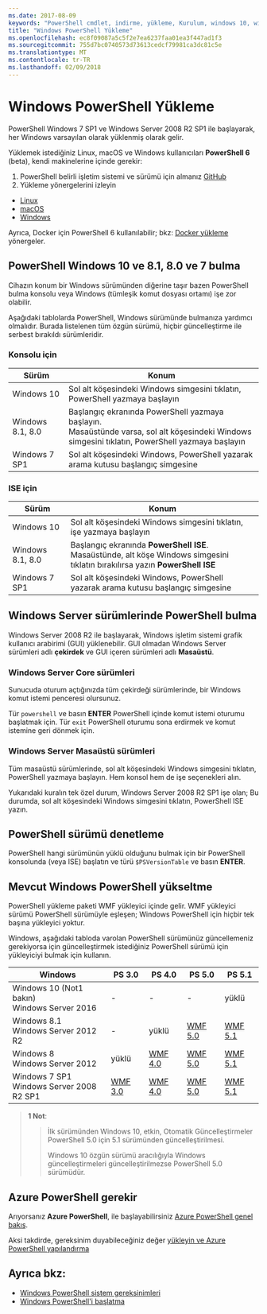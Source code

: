 ```yaml
---
ms.date: 2017-08-09
keywords: "PowerShell cmdlet, indirme, yükleme, Kurulum, windows 10, windows 8.1, windows 8.0, windows 7"
title: "Windows PowerShell Yükleme"
ms.openlocfilehash: ec8f09087a5c5f2e7ea6237faa01ea3f447ad1f3
ms.sourcegitcommit: 755d7bc0740573d73613cedcf79981ca3dc81c5e
ms.translationtype: MT
ms.contentlocale: tr-TR
ms.lasthandoff: 02/09/2018
---
```

# <a name="installing-windows-powershell"></a>Windows PowerShell Yükleme

PowerShell Windows 7 SP1 ve Windows Server 2008 R2 SP1 ile başlayarak, her Windows varsayılan olarak yüklenmiş olarak gelir.

Yüklemek istediğiniz Linux, macOS ve Windows kullanıcıları **PowerShell 6** (beta), kendi makinelerine içinde gerekir:

1. PowerShell belirli işletim sistemi ve sürümü için almanız [GitHub](https://github.com/powershell/powershell#get-powershell)
1. Yükleme yönergelerini izleyin
  - [Linux](https://github.com/PowerShell/PowerShell/blob/master/docs/installation/linux.md)
  - [macOS](https://github.com/PowerShell/PowerShell/blob/master/docs/installation/macos.md)
  - [Windows](https://github.com/PowerShell/PowerShell/blob/master/docs/installation/windows.md#msi)

Ayrıca, Docker için PowerShell 6 kullanılabilir; bkz: [Docker yükleme](https://github.com/PowerShell/PowerShell/tree/master/docker) yönergeler.

## <a name="finding-powershell-in-windows-10-81-80-and-7"></a>PowerShell Windows 10 ve 8.1, 8.0 ve 7 bulma

Cihazın konum bir Windows sürümünden diğerine taşır bazen PowerShell bulma konsolu veya Windows (tümleşik komut dosyası ortamı) işe zor olabilir.

Aşağıdaki tablolarda PowerShell, Windows sürümünde bulmanıza yardımcı olmalıdır.
Burada listelenen tüm özgün sürümü, hiçbir güncelleştirme ile serbest bırakıldı sürümleridir.

### <a name="for-console"></a>Konsolu için

Sürüm | Konum
-- | --
Windows 10 | Sol alt köşesindeki Windows simgesini tıklatın, PowerShell yazmaya başlayın
Windows 8.1, 8.0 | Başlangıç ekranında PowerShell yazmaya başlayın.<br/>Masaüstünde varsa, sol alt köşesindeki Windows simgesini tıklatın, PowerShell yazmaya başlayın
Windows 7 SP1 | Sol alt köşesindeki Windows, PowerShell yazarak arama kutusu başlangıç simgesine

### <a name="for-ise"></a>ISE için

Sürüm | Konum
-- | --
Windows 10 | Sol alt köşesindeki Windows simgesini tıklatın, işe yazmaya başlayın
Windows 8.1, 8.0 | Başlangıç ekranında **PowerShell ISE**.<br/>Masaüstünde, alt köşe Windows simgesini tıklatın bırakılırsa yazın **PowerShell ISE**
Windows 7 SP1 | Sol alt köşesindeki Windows, PowerShell yazarak arama kutusu başlangıç simgesine

## <a name="finding-powershell-in-windows-server-versions"></a>Windows Server sürümlerinde PowerShell bulma

Windows Server 2008 R2 ile başlayarak, Windows işletim sistemi grafik kullanıcı arabirimi (GUI) yüklenebilir.
GUI olmadan Windows Server sürümleri adlı **çekirdek** ve GUI içeren sürümleri adlı **Masaüstü**.

### <a name="windows-server-core-editions"></a>Windows Server Core sürümleri

Sunucuda oturum açtığınızda tüm çekirdeği sürümlerinde, bir Windows komut istemi penceresi olursunuz.

Tür `powershell` ve basın **ENTER** PowerShell içinde komut istemi oturumu başlatmak için. Tür `exit` PowerShell oturumu sona erdirmek ve komut istemine geri dönmek için.

### <a name="windows-server-desktop-editions"></a>Windows Server Masaüstü sürümleri

Tüm masaüstü sürümlerinde, sol alt köşesindeki Windows simgesini tıklatın, PowerShell yazmaya başlayın.
Hem konsol hem de işe seçenekleri alın.

Yukarıdaki kuralın tek özel durum, Windows Server 2008 R2 SP1 işe olan; Bu durumda, sol alt köşesindeki Windows simgesini tıklatın, PowerShell ISE yazın.

## <a name="how-to-check-the-version-of-powershell"></a>PowerShell sürümü denetleme

PowerShell hangi sürümünün yüklü olduğunu bulmak için bir PowerShell konsolunda (veya ISE) başlatın ve türü `$PSVersionTable` ve basın **ENTER**.

## <a name="upgrading-existing-windows-powershell"></a>Mevcut Windows PowerShell yükseltme

PowerShell yükleme paketi WMF yükleyici içinde gelir.
WMF yükleyici sürümü PowerShell sürümüyle eşleşen; Windows PowerShell için hiçbir tek başına yükleyici yoktur.

Windows, aşağıdaki tabloda varolan PowerShell sürümünüz güncellemeniz gerekiyorsa için güncelleştirmek istediğiniz PowerShell sürümü için yükleyiciyi bulmak için kullanın.

Windows | PS 3.0 | PS 4.0 | PS 5.0 | PS 5.1 |
--|--|--|--|--|
Windows 10 (Not1 bakın)<br/>Windows Server 2016 | - | - | - | yüklü
Windows 8.1<br/>Windows Server 2012 R2 | - | yüklü | [WMF 5.0](https://www.microsoft.com/en-us/download/details.aspx?id=50395) | [WMF 5.1](https://www.microsoft.com/en-us/download/details.aspx?id=54616)
Windows 8<br/>Windows Server 2012 | yüklü | [WMF 4.0](https://www.microsoft.com/en-us/download/details.aspx?id=40855) | [WMF 5.0](https://www.microsoft.com/en-us/download/details.aspx?id=50395) | [WMF 5.1](https://www.microsoft.com/en-us/download/details.aspx?id=54616)
Windows 7 SP1<br/>Windows Server 2008 R2 SP1 | [WMF 3.0](https://www.microsoft.com/en-us/download/details.aspx?id=34595) | [WMF 4.0](https://www.microsoft.com/en-us/download/details.aspx?id=40855) | [WMF 5.0](https://www.microsoft.com/en-us/download/details.aspx?id=50395) | [WMF 5.1](https://www.microsoft.com/en-us/download/details.aspx?id=54616)

> **1 Not**:
  >>
  >> İlk sürümünden Windows 10, etkin, Otomatik Güncelleştirmeler PowerShell 5.0 için 5.1 sürümünden güncelleştirilmesi.
  >>
  >> Windows 10 özgün sürümü aracılığıyla Windows güncelleştirmeleri güncelleştirilmezse PowerShell 5.0 sürümüdür.

## <a name="need-azure-powershell"></a>Azure PowerShell gerekir

Arıyorsanız **Azure PowerShell**, ile başlayabilirsiniz [Azure PowerShell genel bakış](https://docs.microsoft.com/en-us/powershell/azure).

Aksi takdirde, gereksinim duyabileceğiniz değer [yükleyin ve Azure PowerShell yapılandırma](https://docs.microsoft.com/en-us/powershell/azure/install-azurerm-ps)

## <a name="see-also"></a>Ayrıca bkz:

- [Windows PowerShell sistem gereksinimleri](Windows-PowerShell-System-Requirements.md)
- [Windows PowerShell'i başlatma](Starting-Windows-PowerShell.md)
